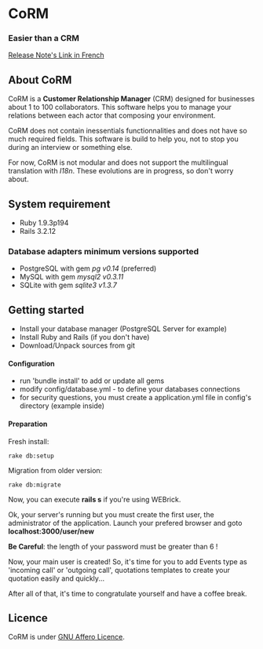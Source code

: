 # CoRM
### Easier than a CRM
[Release Note's Link in French](https://github.com/SIGIRE/CoRM/blob/master/RELEASE_NOTES_FR.md "The CoRM's Release notes...")

## About CoRM
CoRM is a **Customer Relationship Manager** (CRM) designed for businesses about 1 to 100 collaborators. This software helps you to manage your relations between each actor that composing your environment.

CoRM does not contain inessentials functionnalities and does not have so much required fields. This software is build to help you, not to stop you during an interview or something else.

For now, CoRM is not modular and does not support the multilingual translation with *I18n*. These evolutions are in progress, so don't worry about.

## System requirement

 * Ruby 1.9.3p194
 * Rails 3.2.12

### Database adapters minimum versions supported

 * PostgreSQL with gem *pg v0.14* (preferred)
 * MySQL with gem *mysql2 v0.3.11*
 * SQLite with gem *sqlite3 v1.3.7*

## Getting started

 * Install your database manager (PostgreSQL Server for example)
 * Install Ruby and Rails (if you don't have)
 * Download/Unpack sources from git

#### Configuration

 * run 'bundle install' to add or update all gems
 * modify config/database.yml - to define your databases connections
 * for security questions, you must create a application.yml file in config's directory (example inside)

#### Preparation

Fresh install:

```
rake db:setup
```

Migration from older version:

```
rake db:migrate
```

Now, you can execute **rails s** if you're using WEBrick.

Ok, your server's running but you must create the first user, the administrator of the application.
Launch your prefered browser and goto **localhost:3000/user/new**

**Be Careful**: the length of your password must be greater than 6 !

Now, your main user is created! 
So, it's time for you to add Events type as 'incoming call' or 'outgoing call', quotations templates to create your quotation easily and quickly...

After all of that, it's time to congratulate yourself and have a coffee break.

## Licence
CoRM is under [GNU Affero Licence](http://www.gnu.org/licenses/agpl-3.0.html "GNU Affero link").
